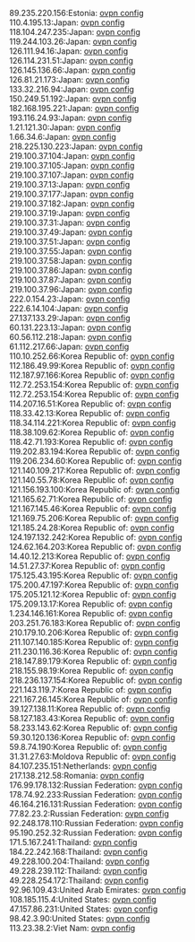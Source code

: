 89.235.220.156:Estonia: [ovpn config](vpn/89_235_220_156.ovpn)  
110.4.195.13:Japan: [ovpn config](vpn/110_4_195_13.ovpn)  
118.104.247.235:Japan: [ovpn config](vpn/118_104_247_235.ovpn)  
119.244.103.26:Japan: [ovpn config](vpn/119_244_103_26.ovpn)  
126.111.94.16:Japan: [ovpn config](vpn/126_111_94_16.ovpn)  
126.114.231.51:Japan: [ovpn config](vpn/126_114_231_51.ovpn)  
126.145.136.66:Japan: [ovpn config](vpn/126_145_136_66.ovpn)  
126.81.21.173:Japan: [ovpn config](vpn/126_81_21_173.ovpn)  
133.32.216.94:Japan: [ovpn config](vpn/133_32_216_94.ovpn)  
150.249.51.192:Japan: [ovpn config](vpn/150_249_51_192.ovpn)  
182.168.195.221:Japan: [ovpn config](vpn/182_168_195_221.ovpn)  
193.116.24.93:Japan: [ovpn config](vpn/193_116_24_93.ovpn)  
1.21.121.30:Japan: [ovpn config](vpn/1_21_121_30.ovpn)  
1.66.34.6:Japan: [ovpn config](vpn/1_66_34_6.ovpn)  
218.225.130.223:Japan: [ovpn config](vpn/218_225_130_223.ovpn)  
219.100.37.104:Japan: [ovpn config](vpn/219_100_37_104.ovpn)  
219.100.37.105:Japan: [ovpn config](vpn/219_100_37_105.ovpn)  
219.100.37.107:Japan: [ovpn config](vpn/219_100_37_107.ovpn)  
219.100.37.13:Japan: [ovpn config](vpn/219_100_37_13.ovpn)  
219.100.37.177:Japan: [ovpn config](vpn/219_100_37_177.ovpn)  
219.100.37.182:Japan: [ovpn config](vpn/219_100_37_182.ovpn)  
219.100.37.19:Japan: [ovpn config](vpn/219_100_37_19.ovpn)  
219.100.37.31:Japan: [ovpn config](vpn/219_100_37_31.ovpn)  
219.100.37.49:Japan: [ovpn config](vpn/219_100_37_49.ovpn)  
219.100.37.51:Japan: [ovpn config](vpn/219_100_37_51.ovpn)  
219.100.37.55:Japan: [ovpn config](vpn/219_100_37_55.ovpn)  
219.100.37.58:Japan: [ovpn config](vpn/219_100_37_58.ovpn)  
219.100.37.86:Japan: [ovpn config](vpn/219_100_37_86.ovpn)  
219.100.37.87:Japan: [ovpn config](vpn/219_100_37_87.ovpn)  
219.100.37.96:Japan: [ovpn config](vpn/219_100_37_96.ovpn)  
222.0.154.23:Japan: [ovpn config](vpn/222_0_154_23.ovpn)  
222.6.14.104:Japan: [ovpn config](vpn/222_6_14_104.ovpn)  
27.137.133.29:Japan: [ovpn config](vpn/27_137_133_29.ovpn)  
60.131.223.13:Japan: [ovpn config](vpn/60_131_223_13.ovpn)  
60.56.112.218:Japan: [ovpn config](vpn/60_56_112_218.ovpn)  
61.112.217.66:Japan: [ovpn config](vpn/61_112_217_66.ovpn)  
110.10.252.66:Korea Republic of: [ovpn config](vpn/110_10_252_66.ovpn)  
112.186.49.99:Korea Republic of: [ovpn config](vpn/112_186_49_99.ovpn)  
112.187.97.166:Korea Republic of: [ovpn config](vpn/112_187_97_166.ovpn)  
112.72.253.154:Korea Republic of: [ovpn config](vpn/112_72_253_154.ovpn)  
112.72.253.154:Korea Republic of: [ovpn config](vpn/112_72_253_154.ovpn)  
114.207.16.51:Korea Republic of: [ovpn config](vpn/114_207_16_51.ovpn)  
118.33.42.13:Korea Republic of: [ovpn config](vpn/118_33_42_13.ovpn)  
118.34.114.221:Korea Republic of: [ovpn config](vpn/118_34_114_221.ovpn)  
118.38.109.62:Korea Republic of: [ovpn config](vpn/118_38_109_62.ovpn)  
118.42.71.193:Korea Republic of: [ovpn config](vpn/118_42_71_193.ovpn)  
119.202.83.194:Korea Republic of: [ovpn config](vpn/119_202_83_194.ovpn)  
119.206.234.60:Korea Republic of: [ovpn config](vpn/119_206_234_60.ovpn)  
121.140.109.217:Korea Republic of: [ovpn config](vpn/121_140_109_217.ovpn)  
121.140.55.78:Korea Republic of: [ovpn config](vpn/121_140_55_78.ovpn)  
121.156.193.100:Korea Republic of: [ovpn config](vpn/121_156_193_100.ovpn)  
121.165.62.71:Korea Republic of: [ovpn config](vpn/121_165_62_71.ovpn)  
121.167.145.46:Korea Republic of: [ovpn config](vpn/121_167_145_46.ovpn)  
121.169.75.206:Korea Republic of: [ovpn config](vpn/121_169_75_206.ovpn)  
121.185.24.28:Korea Republic of: [ovpn config](vpn/121_185_24_28.ovpn)  
124.197.132.242:Korea Republic of: [ovpn config](vpn/124_197_132_242.ovpn)  
124.62.164.203:Korea Republic of: [ovpn config](vpn/124_62_164_203.ovpn)  
14.40.12.213:Korea Republic of: [ovpn config](vpn/14_40_12_213.ovpn)  
14.51.27.37:Korea Republic of: [ovpn config](vpn/14_51_27_37.ovpn)  
175.125.43.195:Korea Republic of: [ovpn config](vpn/175_125_43_195.ovpn)  
175.200.47.197:Korea Republic of: [ovpn config](vpn/175_200_47_197.ovpn)  
175.205.121.12:Korea Republic of: [ovpn config](vpn/175_205_121_12.ovpn)  
175.209.13.17:Korea Republic of: [ovpn config](vpn/175_209_13_17.ovpn)  
1.234.146.161:Korea Republic of: [ovpn config](vpn/1_234_146_161.ovpn)  
203.251.76.183:Korea Republic of: [ovpn config](vpn/203_251_76_183.ovpn)  
210.179.10.206:Korea Republic of: [ovpn config](vpn/210_179_10_206.ovpn)  
211.107.140.185:Korea Republic of: [ovpn config](vpn/211_107_140_185.ovpn)  
211.230.116.36:Korea Republic of: [ovpn config](vpn/211_230_116_36.ovpn)  
218.147.89.179:Korea Republic of: [ovpn config](vpn/218_147_89_179.ovpn)  
218.155.98.19:Korea Republic of: [ovpn config](vpn/218_155_98_19.ovpn)  
218.236.137.154:Korea Republic of: [ovpn config](vpn/218_236_137_154.ovpn)  
221.143.119.7:Korea Republic of: [ovpn config](vpn/221_143_119_7.ovpn)  
221.167.26.145:Korea Republic of: [ovpn config](vpn/221_167_26_145.ovpn)  
39.127.138.11:Korea Republic of: [ovpn config](vpn/39_127_138_11.ovpn)  
58.127.183.43:Korea Republic of: [ovpn config](vpn/58_127_183_43.ovpn)  
58.233.143.62:Korea Republic of: [ovpn config](vpn/58_233_143_62.ovpn)  
59.30.120.136:Korea Republic of: [ovpn config](vpn/59_30_120_136.ovpn)  
59.8.74.190:Korea Republic of: [ovpn config](vpn/59_8_74_190.ovpn)  
31.31.27.63:Moldova Republic of: [ovpn config](vpn/31_31_27_63.ovpn)  
84.107.235.151:Netherlands: [ovpn config](vpn/84_107_235_151.ovpn)  
217.138.212.58:Romania: [ovpn config](vpn/217_138_212_58.ovpn)  
176.99.178.132:Russian Federation: [ovpn config](vpn/176_99_178_132.ovpn)  
178.74.92.233:Russian Federation: [ovpn config](vpn/178_74_92_233.ovpn)  
46.164.216.131:Russian Federation: [ovpn config](vpn/46_164_216_131.ovpn)  
77.82.23.2:Russian Federation: [ovpn config](vpn/77_82_23_2.ovpn)  
92.248.178.110:Russian Federation: [ovpn config](vpn/92_248_178_110.ovpn)  
95.190.252.32:Russian Federation: [ovpn config](vpn/95_190_252_32.ovpn)  
171.5.167.241:Thailand: [ovpn config](vpn/171_5_167_241.ovpn)  
184.22.242.168:Thailand: [ovpn config](vpn/184_22_242_168.ovpn)  
49.228.100.204:Thailand: [ovpn config](vpn/49_228_100_204.ovpn)  
49.228.239.112:Thailand: [ovpn config](vpn/49_228_239_112.ovpn)  
49.228.254.172:Thailand: [ovpn config](vpn/49_228_254_172.ovpn)  
92.96.109.43:United Arab Emirates: [ovpn config](vpn/92_96_109_43.ovpn)  
108.185.115.4:United States: [ovpn config](vpn/108_185_115_4.ovpn)  
47.157.86.231:United States: [ovpn config](vpn/47_157_86_231.ovpn)  
98.42.3.90:United States: [ovpn config](vpn/98_42_3_90.ovpn)  
113.23.38.2:Viet Nam: [ovpn config](vpn/113_23_38_2.ovpn)  
